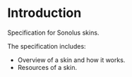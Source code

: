 # Introduction

Specification for Sonolus skins.

The specification includes:

-   Overview of a skin and how it works.
-   Resources of a skin.
